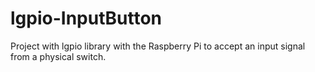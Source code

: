 # lgpio-InputButton
Project with lgpio library with the Raspberry Pi to accept an input signal from a physical switch.
